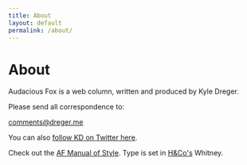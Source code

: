 ```yaml
---
title: About
layout: default
permalink: /about/
---
```

# About

Audacious Fox is a web column, written and produced by Kyle Dreger.

Please send all correspondence to:

<comments@dreger.me>

You can also [follow KD on Twitter here](http://twitter.com/kyledreger).

Check out the [AF Manual of Style](/styleguide). Type is set in [H&Co's](http://typography.com) Whitney.
